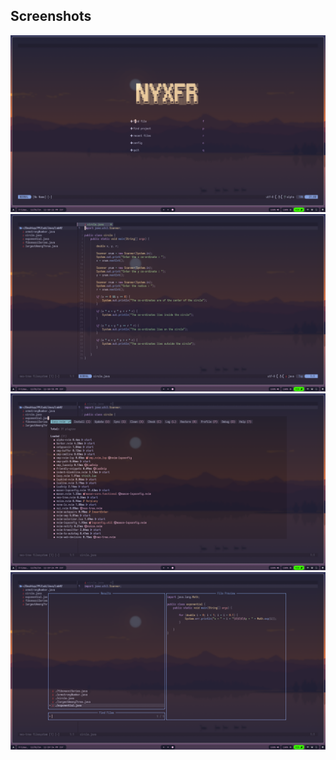 ## Screenshots

![ss1](/assets/ss1.png)
![ss1](/assets/ss2.png)
![ss1](/assets/ss3.png)
![ss1](/assets/ss4.png)